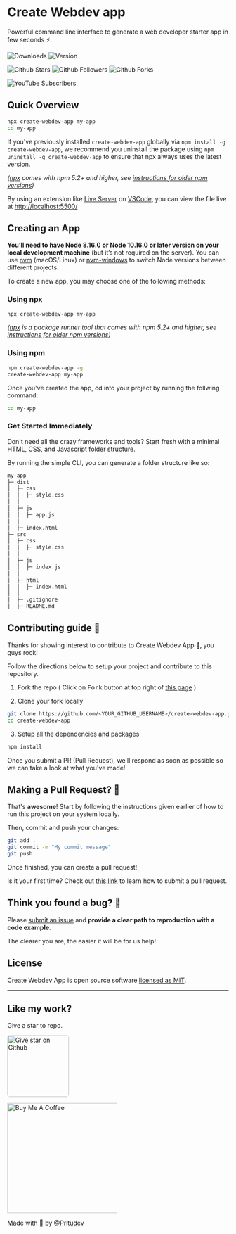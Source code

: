 # Create Webdev app

Powerful command line interface to generate a web developer starter app in few seconds ⚡.

<p align="center">

![Downloads](https://img.shields.io/npm/dm/create-webdev-app.svg?style=flat)
![Version](https://img.shields.io/npm/v/create-webdev-app.svg?style=flat)

![Github Stars](https://img.shields.io/github/stars/pritudev/create-webdev-app?style=social)
![Github Followers](https://img.shields.io/github/followers/pritudev?style=social)
![Github Forks](https://img.shields.io/github/forks/pritudev/create-webdev-app?style=social)

![YouTube Subscribers](https://img.shields.io/youtube/channel/subscribers/UCP7U_JVdBLP9Idb5PKm-Iww?label=YouTube%20Subscribers&style=social)

</p>

## Quick Overview

```sh
npx create-webdev-app my-app
cd my-app
```

If you've previously installed `create-webdev-app` globally via `npm install -g create-webdev-app`, we recommend you uninstall the package using `npm uninstall -g create-webdev-app` to ensure that npx always uses the latest version.

_([npx](https://medium.com/@maybekatz/introducing-npx-an-npm-package-runner-55f7d4bd282b) comes with npm 5.2+ and higher, see [instructions for older npm versions](https://gist.github.com/gaearon/4064d3c23a77c74a3614c498a8bb1c5f))_

By using an extension like [Live Server](https://marketplace.visualstudio.com/items?itemName=ritwickdey.LiveServer) on [VSCode](https://code.visualstudio.com/), you can view the file live at [http://localhost:5500/](http://localhost:5500/)

## Creating an App

**You’ll need to have Node 8.16.0 or Node 10.16.0 or later version on your local development machine** (but it’s not required on the server). You can use [nvm](https://github.com/creationix/nvm#installation) (macOS/Linux) or [nvm-windows](https://github.com/coreybutler/nvm-windows#node-version-manager-nvm-for-windows) to switch Node versions between different projects.

To create a new app, you may choose one of the following methods:

### Using npx

```bash
npx create-webdev-app my-app
```

_([npx](https://medium.com/@maybekatz/introducing-npx-an-npm-package-runner-55f7d4bd282b) is a package runner tool that comes with npm 5.2+ and higher, see [instructions for older npm versions](https://gist.github.com/gaearon/4064d3c23a77c74a3614c498a8bb1c5f))_

### Using npm

```bash
npm create-webdev-app -g
create-webdev-app my-app
```

Once you've created the app, cd into your project by running the follwing command:

```bash
cd my-app
```

### Get Started Immediately

Don't need all the crazy frameworks and tools? Start fresh with a minimal HTML, CSS, and Javascript folder structure.

By running the simple CLI, you can generate a folder structure like so:

```bash
my-app
├─ dist
│  ├─ css
│  │  ├─ style.css
│  │
│  ├─ js
│  │  ├─ app.js
│  │
│  ├─ index.html
├─ src
│  ├─ css
│  │  ├─ style.css
│  │
│  ├─ js
│  │  ├─ index.js
│  │
│  ├─ html
│  │  ├─ index.html
│  │
│  ├─ .gitignore
│  ├─ README.md
```

## Contributing guide 👊

Thanks for showing interest to contribute to Create Webdev App 💖, you guys rock!

Follow the directions below to setup your project and contribute to this repository.

1. Fork the repo ( Click on <kbd>Fork</kbd> button at top right of [this page](https://github.com/pritudev/create-webdev-app) )

2. Clone your fork locally

```bash
git clone https://github.com/<YOUR_GITHUB_USERNAME>/create-webdev-app.git
cd create-webdev-app
```

3. Setup all the dependencies and packages

```bash
npm install
```

Once you submit a PR (Pull Request), we'll respond as soon as possible so we can take a look at what you've made!

## Making a Pull Request? 🔁

That's **awesome**! Start by following the instructions given earlier of how to run this project on your system locally.

Then, commit and push your changes:

```bash
git add .
git commit -m "My commit message"
git push
```

Once finished, you can create a pull request!

Is it your first time? Check out [this link](https://docs.github.com/en/github/collaborating-with-pull-requests/proposing-changes-to-your-work-with-pull-requests/creating-a-pull-request-from-a-fork) to learn how to submit a pull request.

## Think you found a bug? 🐛

Please [submit an issue](https://github.com/pritudev/create-webdev-app/issues/new) and **provide a clear path to reproduction with a code example**.

The clearer you are, the easier it will be for us help!

## License

Create Webdev App is open source software [licensed as MIT](https://github.com/pritudev/create-webdev-app/blob/master/LICENSE).

---

## Like my work?

Give a star to repo.

<a href="https://github.com/pritudev/create-webdev-app">
<img style="border-radius: 5px;" src="https://user-images.githubusercontent.com/75468116/135848893-bf1d8fb6-3037-4cb9-a577-a02bae8867ea.png" width="140" alt="Give star on Github" />
</a>

<a href="https://ko-fi.com/pritu" target="_blank"><img style="" src="https://cdn.discordapp.com/attachments/867419109574049802/893774739653402624/5cbed8a4ae2b88347c06c923_BuyMeACoffee_blue.png" alt="Buy Me A Coffee" width="250" ></a>

Made with 💖 by [@Pritudev](https://github.com/pritudev)
